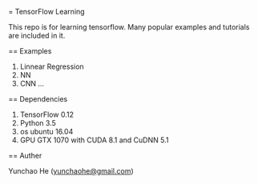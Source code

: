= TensorFlow Learning

This repo is for learning tensorflow. Many popular examples and tutorials are included in it.

== Examples

1. Linnear Regression
2. NN
3. CNN
...

== Dependencies

1. TensorFlow 0.12
2. Python 3.5
3. os ubuntu 16.04
4. GPU GTX 1070 with CUDA 8.1 and CuDNN 5.1

== Auther

Yunchao He (yunchaohe@gmail.com)